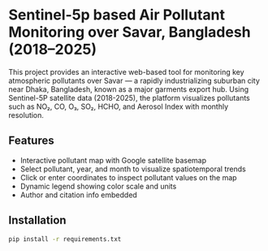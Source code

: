 # Sentinel-5p based Air Pollutant Monitoring over Savar, Bangladesh (2018–2025)

This project provides an interactive web-based tool for monitoring key atmospheric pollutants over Savar — a rapidly industrializing suburban city near Dhaka, Bangladesh, known as a major garments export hub. Using Sentinel-5P satellite data (2018-2025), the platform visualizes pollutants such as NO₂, CO, O₃, SO₂, HCHO, and Aerosol Index with monthly resolution.

## Features

- Interactive pollutant map with Google satellite basemap
- Select pollutant, year, and month to visualize spatiotemporal trends
- Click or enter coordinates to inspect pollutant values on the map
- Dynamic legend showing color scale and units
- Author and citation info embedded

## Installation

```bash
pip install -r requirements.txt

